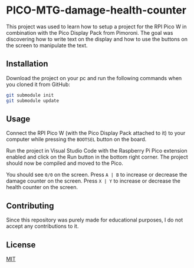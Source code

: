 # PICO-MTG-damage-health-counter

This project was used to learn how to setup a project for the RPI Pico W in combination with the Pico Display Pack from Pimoroni. The goal was discovering how to write text on the display and how to use the buttons on the screen to manipulate the text.

## Installation

Download the project on your pc and run the following commands when you cloned it from GitHub:

```bash
git submodule init
git submodule update
```
## Usage
Connect the RPI Pico W (with the Pico Display Pack attached to it) to your computer while pressing the `BOOTSEL` button on the board.

Run the project in Visual Studio Code with the Raspberry Pi Pico extension enabled and click on the Run button in the bottom right corner. The project should now be compiled and moved to the Pico.

You should see `0/0` on the screen. Press `A | B` to increase or decrease the damage counter on the screen. Press `X | Y` to increase or decrease the health counter on the screen.

## Contributing

Since this repository was purely made for educational purposes, I do not accept any contributions to it.

## License

[MIT](https://choosealicense.com/licenses/mit/)